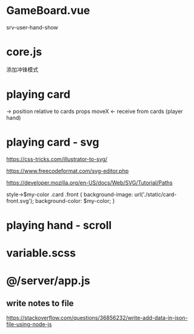 # GameBoard.vue

srv-user-hand-show



# core.js
添加冲锋模式

# playing card
-> position relative to cards
props moveX <- receive from cards (player hand)








# playing card - svg
https://css-tricks.com/illustrator-to-svg/

https://www.freecodeformat.com/svg-editor.php

https://developer.mozilla.org/en-US/docs/Web/SVG/Tutorial/Paths

style->$my-color
.card .front {
  background-image: url('./static/card-front.svg');
  background-color: $my-color;
}


# playing hand - scroll

<!-- allow scroll on horitional x [v-vuse-scrollbar:x?]-->
<!-- https://codepen.io/jrvaja/pen/qoLXZb -->
<!-- https://github.com/vuetifyjs/vuetify/issues/3792 -->

# variable.scss


# @/server/app.js
## write notes to file
https://stackoverflow.com/questions/36856232/write-add-data-in-json-file-using-node-js